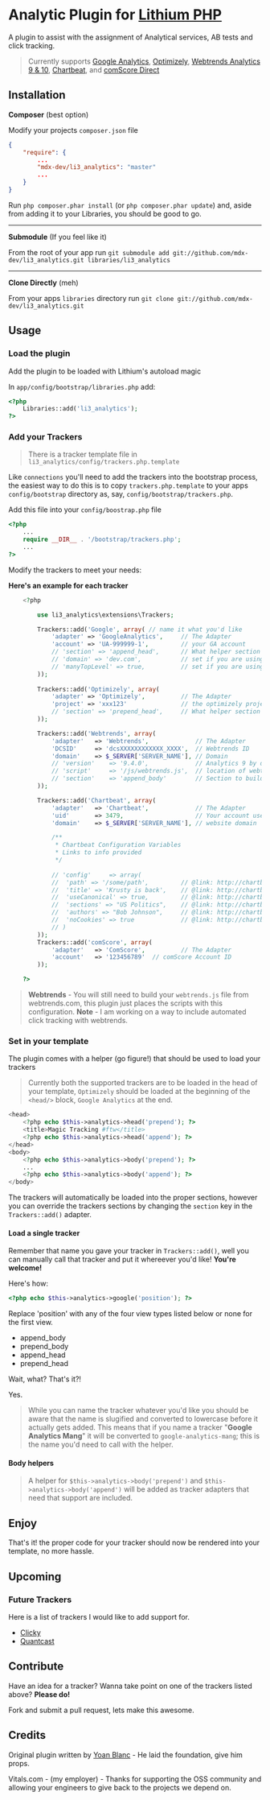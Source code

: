 # Analytic Plugin for [Lithium PHP](http://lithify.me)

A plugin to assist with the assignment of Analytical services, AB tests and click tracking.

> Currently supports [Google Analytics](http://www.google.com/analytics/), [Optimizely](http://www.optimizely.com), [Webtrends Analytics 9 & 10](http://webtrends.com/products/analytics), [Chartbeat](http://chartbeat.com), and [comScore Direct](http://direct.comscore.com)

## Installation

__Composer__ (best option)

Modify your projects `composer.json` file

~~~ json
{
    "require": {
    	...
        "mdx-dev/li3_analytics": "master"
        ...
    }
}
~~~

Run `php composer.phar install` (or `php composer.phar update`) and, aside from adding it to your Libraries, you should be good to go.

***

__Submodule__ (If you feel like it)

From the root of your app run `git submodule add git://github.com/mdx-dev/li3_analytics.git libraries/li3_analytics`

***

__Clone Directly__ (meh)

From your apps `libraries` directory run `git clone git://github.com/mdx-dev/li3_analytics.git`

## Usage

### Load the plugin

Add the plugin to be loaded with Lithium's autoload magic

In `app/config/bootstrap/libraries.php` add:

~~~ php
<?php
	Libraries::add('li3_analytics');
?>
~~~

### Add your Trackers

> There is a tracker template file in `li3_analytics/config/trackers.php.template`

Like `connections` you'll need to add the trackers into the bootstrap process, the easiest way to do this is to copy `trackers.php.template` to your apps `config/bootstrap` directory as, say, `config/bootstrap/trackers.php`.

Add this file into your `config/boostrap.php` file

~~~ php
<?php
	...
	require __DIR__ . '/bootstrap/trackers.php';
	...
?>
~~~

Modify the trackers to meet your needs:

__Here's an example for each tracker__

~~~ php
	<?php

		use li3_analytics\extensions\Trackers;

		Trackers::add('Google', array( // name it what you'd like
			'adapter' => 'GoogleAnalytics', 	// The Adapter
			'account' => 'UA-999999-1', 		// your GA account
			// 'section' => 'append_head', 		// What helper section to load tracking in your template `append_head | prepend_head`
			// 'domain' => 'dev.com', 			// set if you are using with multiple sub domains, ignore otherwise
			// 'manyTopLevel' => true, 			// set if you are using GA with multiple top level domains
		));
				
		Trackers::add('Optimizely', array(
			'adapter' => 'Optimizely', 			// The Adapter
			'project' => 'xxx123' 				// the optimizely project id
			// 'section' => 'prepend_head', 	// What helper section to load tracking in your template `append_head | prepend_head`
		));

		Trackers::add('Webtrends', array(
			'adapter'	=> 'Webtrends', 			// The Adapter
			'DCSID' 	=> 'dcsXXXXXXXXXXXX_XXXX',	// Webtrends ID
			'domain' 	=> $_SERVER['SERVER_NAME'],	// Domain 
			// 'version'	=> '9.4.0', 			// Analytics 9 by default
			// 'script'		=> '/js/webtrends.js', 	// location of webtrends script (relative to webroot)
			// 'section' 	=> 'append_body' 		// Section to build script block into
		));

		Trackers::add('Chartbeat', array(
			'adapter'	=> 'Chartbeat', 			// The Adapter
			'uid'		=> 3479, 					// Your account user ID
			'domain'	=> $_SERVER['SERVER_NAME'], // website domain

			/**
			 * Chartbeat Configuration Variables
			 * Links to info provided 
			 */ 
				
			// 'config' 	=> array(
			// 	'path' => '/some/path', 		// @link: http://chartbeat.com/docs/configuration_variables#path
			// 	'title' => 'Krusty is back', 	// @link: http://chartbeat.com/docs/configuration_variables#title
			// 	'useCanonical' => true, 		// @link: http://chartbeat.com/docs/configuration_variables#useCanonical
			// 	'sections' => "US Politics", 	// @link: http://chartbeat.com/docs/configuration_variables#groups
			// 	'authors' => "Bob Johnson", 	// @link: http://chartbeat.com/docs/configuration_variables#groups
			// 	'noCookies' => true 			// @link: http://chartbeat.com/docs/configuration_variables#nocookies
			// )
		));
		Trackers::add('comScore', array(
			'adapter'	=> 'ComScore', 			// The Adapter
			'account' 	=> '123456789'	// comScore Account ID
		));

	?>
~~~

> __Webtrends__ - You will still need to build your `webtrends.js` file from webtrends.com, this plugin just places the scripts with this configuration.
> __Note__ - I am working on a way to include automated click tracking with webtrends.

### Set in your template

The plugin comes with a helper (go figure!) that should be used to load your trackers

> Currently both the supported trackers are to be loaded in the head of your template, `Optimizely` should be loaded at the beginning of the `<head/>` block, `Google Analytics` at the end.

~~~ php
<head>
	<?php echo $this->analytics->head('prepend'); ?>
	<title>Magic Tracking #ftw</title>
	<?php echo $this->analytics->head('append'); ?>
</head>
<body>
	<?php echo $this->analytics->body('prepend'); ?>
	...
	<?php echo $this->analytics->body('append'); ?>
</body>
~~~

The trackers will automatically be loaded into the proper sections, however you can override the trackers sections by changing the `section` key in the `Trackers::add()` adapter.

#### Load a single tracker

Remember that name you gave your tracker in `Trackers::add()`, well you can manually call that tracker and put it whereever you'd like! __You're welcome!__

Here's how:

~~~ php
<?php echo $this->analytics->google('position'); ?>
~~~

Replace 'position' with any of the four view types listed below or none for the first view.

* append_body
* prepend_body
* append_head
* prepend_head

Wait, what? That's it?! 

Yes.

> While you can name the tracker whatever you'd like you should be aware that the name is slugified and converted to lowercase before it actually gets added.
> This means that if you name a tracker "__Google Analytics Mang__" it will be converted to `google-analytics-mang`; this is the name you'd need to call with the helper.

#### Body helpers

> A helper for `$this->analytics->body('prepend')` and `$this->analytics->body('append')` will be added as tracker adapters that need that support are included.

## Enjoy

That's it! the proper code for your tracker should now be rendered into your template, no more hassle.

## Upcoming

### Future Trackers
Here is a list of trackers I would like to add support for.

- [Clicky](http://getclicky.com/)
- [Quantcast](http://www.quantcast.com/)

## Contribute
Have an idea for a tracker? Wanna take point on one of the trackers listed above? __Please do!__

Fork and submit a pull request, lets make this awesome.

## Credits

Original plugin written by [Yoan Blanc](https://github.com/greut) - He laid the foundation, give him props.

Vitals.com - (my employer) - Thanks for supporting the OSS community and allowing your engineers to give back to the projects we depend on.